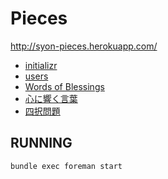 Pieces
======

http://syon-pieces.herokuapp.com/

* [initializr](http://syon-pieces.herokuapp.com/initializr)
* [users](http://syon-pieces.herokuapp.com/users)
* [Words of Blessings](http://syon-pieces.herokuapp.com/words/bless)
* [心に響く言葉](http://syon-pieces.herokuapp.com/words/adage)
* [四択問題](http://syon-pieces.herokuapp.com/yontaku)

## RUNNING

```
bundle exec foreman start
```
